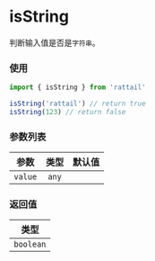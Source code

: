 # isString

判断输入值是否是`字符串`。

### 使用

```ts
import { isString } from 'rattail'

isString('rattail') // return true
isString(123) // return false
```

### 参数列表

| 参数    | 类型  | 默认值 |
| ------- | :---: | -----: |
| `value` | `any` |        |

### 返回值

|   类型    |
| :-------: |
| `boolean` |
